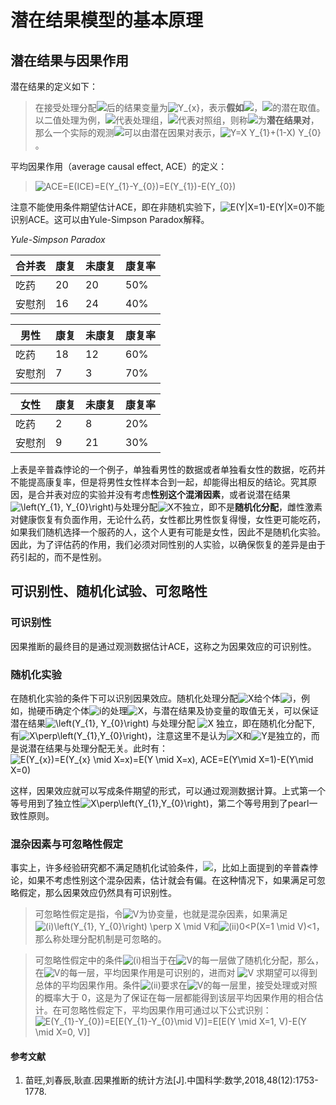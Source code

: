 ﻿# 潜在结果模型的基本原理
## 潜在结果与因果作用
潜在结果的定义如下：
>在接受处理分配<img src="https://render.githubusercontent.com/render/math?math=X=x">后的结果变量为<img src=
"https://render.githubusercontent.com/render/math?math=%5Ctextstyle+Y_%7Bx%7D%0A" 
alt="Y_{x}
">，表示**假如**<img src="https://render.githubusercontent.com/render/math?math=X=x">，<img src="https://render.githubusercontent.com/render/math?math=Y">的潜在取值。以二值处理为例，<img src="https://render.githubusercontent.com/render/math?math=X=1">代表处理组，<img src="https://render.githubusercontent.com/render/math?math=X=0">代表对照组，则称<img src="https://render.githubusercontent.com/render/math?math=\left(Y_{1}, Y_{0}\right)">为**潜在结果对**，那么一个实际的观测<img src="https://render.githubusercontent.com/render/math?math=Y">可以由潜在因果对表示，<img src=
"https://render.githubusercontent.com/render/math?math=%5Ctextstyle+Y%3DX+Y_%7B1%7D%2B%281-X%29+Y_%7B0%7D" 
alt="Y=X Y_{1}+(1-X) Y_{0}">。

平均因果作用（average causal effect, ACE）的定义：

><img src=
"https://render.githubusercontent.com/render/math?math=%5Ctextstyle+ACE%3DE%28ICE%29%3DE%28Y_%7B1%7D-Y_%7B0%7D%29%3DE%28Y_%7B1%7D%29-E%28Y_%7B0%7D%29" 
alt="ACE=E(ICE)=E(Y_{1}-Y_{0})=E(Y_{1})-E(Y_{0})">

注意不能使用条件期望估计ACE，即在非随机实验下，<img src=
"https://render.githubusercontent.com/render/math?math=%5Ctextstyle+E%28Y%7CX%3D1%29-E%28Y%7CX%3D0%29" 
alt="E(Y|X=1)-E(Y|X=0)">不能识别ACE。这可以由Yule-Simpson Paradox解释。

*Yule-Simpson Paradox*

|  合并表 |  康复  | 未康复 | 康复率 |
|  ----  |  ----  | ----  | ----  | 
|  吃药  |  20 | 20  |50%  |
|  安慰剂  | 16 | 24  |40% |

|  男性 |  康复  | 未康复 | 康复率 |
|  ----  |  ----  | ----  | ----  | 
|  吃药  |  18 | 12  |60%  |
|  安慰剂  | 7 | 3  |70% |

|  女性 |  康复  | 未康复 | 康复率 |
|  ----  |  ----  | ----  | ----  | 
|  吃药  |  2 | 8  |20%  |
|  安慰剂  | 9 | 21  |30% |

上表是辛普森悖论的一个例子，单独看男性的数据或者单独看女性的数据，吃药并不能提高康复率，但是将男性女性样本合到一起，却能得出相反的结论。究其原因，是合并表对应的实验并没有考虑**性别这个混淆因素**，或者说潜在结果<img src=
"https://render.githubusercontent.com/render/math?math=%5Ctextstyle+%5Cleft%28Y_%7B1%7D%2C+Y_%7B0%7D%5Cright%29" 
alt="\left(Y_{1}, Y_{0}\right)">与处理分配<img src=
"https://render.githubusercontent.com/render/math?math=%5Ctextstyle+X" 
alt="X">不独立，即不是**随机化分配**，雌性激素对健康恢复有负面作用，无论什么药，女性都比男性恢复得慢，女性更可能吃药，如果我们随机选择一个服药的人，这个人更有可能是女性，因此不是随机化实验。因此，为了评估药的作用，我们必须对同性别的人实验，以确保恢复的差异是由于药引起的，而不是性别。

## 可识别性、随机化试验、可忽略性

### 可识别性
因果推断的最终目的是通过观测数据估计ACE，这称之为因果效应的可识别性。

### 随机化实验

在随机化实验的条件下可以识别因果效应。随机化处理分配<img src=
"https://render.githubusercontent.com/render/math?math=%5Ctextstyle+X" 
alt="X">给个体<img src=
"https://render.githubusercontent.com/render/math?math=%5Ctextstyle+i" 
alt="i">，例如，抛硬币确定个体<img src=
"https://render.githubusercontent.com/render/math?math=%5Ctextstyle+i" 
alt="i">的处理<img src=
"https://render.githubusercontent.com/render/math?math=%5Ctextstyle+X" 
alt="X">，与潜在结果及协变量的取值无关，可以保证潜在结果<img src=
"https://render.githubusercontent.com/render/math?math=%5Ctextstyle+%5Cleft%28Y_%7B1%7D%2C+Y_%7B0%7D%5Cright%29" 
alt="\left(Y_{1}, Y_{0}\right)"> 与处理分配 <img src=
"https://render.githubusercontent.com/render/math?math=%5Ctextstyle+X" 
alt="X"> 独立，即在随机化分配下, 有<img src=
"https://render.githubusercontent.com/render/math?math=%5Ctextstyle+X%5Cperp%5Cleft%28Y_%7B1%7D%2CY_%7B0%7D%5Cright%29" 
alt="X\perp\left(Y_{1},Y_{0}\right)">，注意这里不是认为<img src=
"https://render.githubusercontent.com/render/math?math=%5Ctextstyle+X" 
alt="X">和<img src=
"https://render.githubusercontent.com/render/math?math=%5Ctextstyle+Y" 
alt="Y">是独立的，而是说潜在结果与处理分配无关。此时有：
<img src=
"https://render.githubusercontent.com/render/math?math=%5Cdisplaystyle+E%28Y_%7Bx%7D%29%3DE%28Y_%7Bx%7D+%5Cmid+X%3Dx%29%3DE%28Y+%5Cmid+X%3Dx%29%2C+ACE%3DE%28Y%5Cmid+X%3D1%29-E%28Y%5Cmid+X%3D0%29" 
alt="E(Y_{x})=E(Y_{x} \mid X=x)=E(Y \mid X=x), ACE=E(Y\mid X=1)-E(Y\mid X=0)">

这样，因果效应就可以写成条件期望的形式，可以通过观测数据计算。上式第一个等号用到了独立性<img src=
"https://render.githubusercontent.com/render/math?math=%5Cdisplaystyle+X%5Cperp%5Cleft%28Y_%7B1%7D%2CY_%7B0%7D%5Cright%29" 
alt="X\perp\left(Y_{1},Y_{0}\right)">，第二个等号用到了pearl一致性原则。

### 混杂因素与可忽略性假定
事实上，许多经验研究都不满足随机化试验条件，<img src="http://chart.googleapis.com/chart?cht=tx&chl=$X\not\perp\left(Y_{1},Y_{0}\right)$" style="border:none;">，比如上面提到的辛普森悖论，如果不考虑性别这个混杂因素，估计就会有偏。在这种情况下，如果满足可忽略假定，那么因果效应仍然具有可识别性。
> 可忽略性假定是指，令<img src=
"https://render.githubusercontent.com/render/math?math=%5Cdisplaystyle+V" 
alt="V">为协变量，也就是混杂因素，如果满足<img src=
"https://render.githubusercontent.com/render/math?math=%5Cdisplaystyle+%28i%29%5Cleft%28Y_%7B1%7D%2C+Y_%7B0%7D%5Cright%29+%5Cperp+X+%5Cmid+V" 
alt="(i)\left(Y_{1}, Y_{0}\right) \perp X \mid V">和<img src=
"https://render.githubusercontent.com/render/math?math=%5Cdisplaystyle+%28ii%290%3CP%28X%3D1+%5Cmid+V%29%3C1" 
alt="(ii)0<P(X=1 \mid V)<1">，那么称处理分配机制是可忽略的。

>可忽略性假定中的条件<img src=
"https://render.githubusercontent.com/render/math?math=%5Cdisplaystyle+%28i%29" 
alt="(i)">相当于在<img src=
"https://render.githubusercontent.com/render/math?math=%5Cdisplaystyle+V" 
alt="V">的每一层做了随机化分配，那么，在<img src=
"https://render.githubusercontent.com/render/math?math=%5Cdisplaystyle+V" 
alt="V">的每一层，平均因果作用是可识别的，进而对 <img src=
"https://render.githubusercontent.com/render/math?math=%5Cdisplaystyle+V" 
alt="V"> 求期望可以得到总体的平均因果作用。条件<img src=
"https://render.githubusercontent.com/render/math?math=%5Cdisplaystyle+%28ii%29" 
alt="(ii)">要求在<img src=
"https://render.githubusercontent.com/render/math?math=%5Cdisplaystyle+V" 
alt="V">的每一层里，接受处理或对照的概率大于 0，这是为了保证在每一层都能得到该层平均因果作用的相合估计。在可忽略性假定下，平均因果作用可通过以下公式识别：
<img src=
"https://render.githubusercontent.com/render/math?math=%5Cdisplaystyle+E%28Y_%7B1%7D-Y_%7B0%7D%29%3DE%5BE%28Y_%7B1%7D-Y_%7B0%7D%5Cmid+V%29%5D%3DE%5BE%28Y+%5Cmid+X%3D1%2C+V%29-E%28Y+%5Cmid+X%3D0%2C+V%29%5D" 
alt="E(Y_{1}-Y_{0})=E[E(Y_{1}-Y_{0}\mid V)]=E[E(Y \mid X=1, V)-E(Y \mid X=0, V)]">



#### 参考文献
1. 苗旺,刘春辰,耿直.因果推断的统计方法[J].中国科学:数学,2018,48(12):1753-1778.
